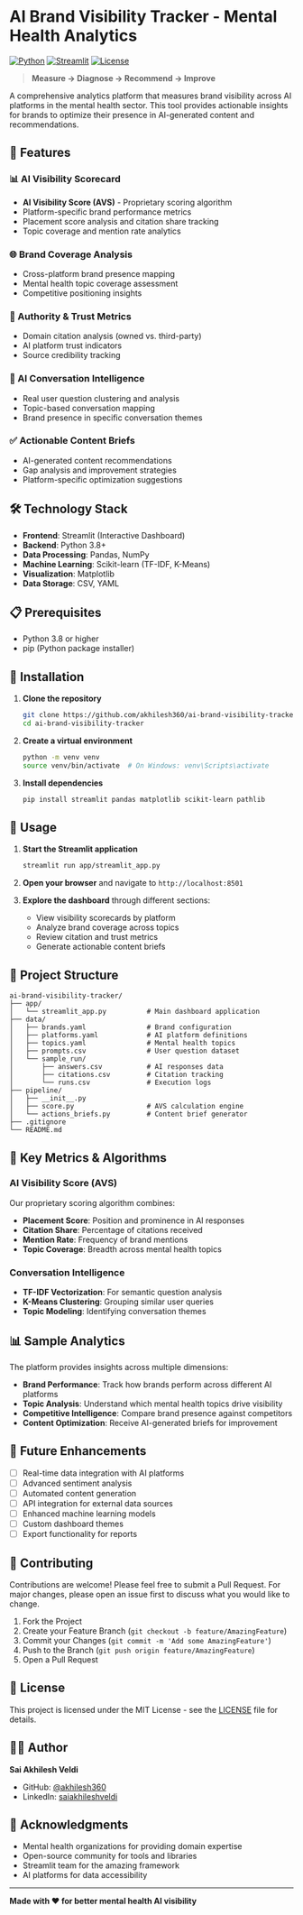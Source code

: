 # AI Brand Visibility Tracker - Mental Health Analytics

[![Python](https://img.shields.io/badge/Python-3.8+-blue.svg)](https://www.python.org/downloads/)
[![Streamlit](https://img.shields.io/badge/Streamlit-1.28+-red.svg)](https://streamlit.io/)
[![License](https://img.shields.io/badge/License-MIT-green.svg)](LICENSE)

> **Measure → Diagnose → Recommend → Improve**

A comprehensive analytics platform that measures brand visibility across AI platforms in the mental health sector. This tool provides actionable insights for brands to optimize their presence in AI-generated content and recommendations.

## 🚀 Features

### 📊 AI Visibility Scorecard
- **AI Visibility Score (AVS)** - Proprietary scoring algorithm
- Platform-specific brand performance metrics
- Placement score analysis and citation share tracking
- Topic coverage and mention rate analytics

### 🌐 Brand Coverage Analysis
- Cross-platform brand presence mapping
- Mental health topic coverage assessment
- Competitive positioning insights

### 🔗 Authority & Trust Metrics
- Domain citation analysis (owned vs. third-party)
- AI platform trust indicators
- Source credibility tracking

### 💬 AI Conversation Intelligence
- Real user question clustering and analysis
- Topic-based conversation mapping
- Brand presence in specific conversation themes

### ✅ Actionable Content Briefs
- AI-generated content recommendations
- Gap analysis and improvement strategies
- Platform-specific optimization suggestions

## 🛠️ Technology Stack

- **Frontend**: Streamlit (Interactive Dashboard)
- **Backend**: Python 3.8+
- **Data Processing**: Pandas, NumPy
- **Machine Learning**: Scikit-learn (TF-IDF, K-Means)
- **Visualization**: Matplotlib
- **Data Storage**: CSV, YAML

## 📋 Prerequisites

- Python 3.8 or higher
- pip (Python package installer)

## 🔧 Installation

1. **Clone the repository**
   ```bash
   git clone https://github.com/akhilesh360/ai-brand-visibility-tracker.git
   cd ai-brand-visibility-tracker
   ```

2. **Create a virtual environment**
   ```bash
   python -m venv venv
   source venv/bin/activate  # On Windows: venv\Scripts\activate
   ```

3. **Install dependencies**
   ```bash
   pip install streamlit pandas matplotlib scikit-learn pathlib
   ```

## 🚀 Usage

1. **Start the Streamlit application**
   ```bash
   streamlit run app/streamlit_app.py
   ```

2. **Open your browser** and navigate to `http://localhost:8501`

3. **Explore the dashboard** through different sections:
   - View visibility scorecards by platform
   - Analyze brand coverage across topics
   - Review citation and trust metrics
   - Generate actionable content briefs

## 📁 Project Structure

```
ai-brand-visibility-tracker/
├── app/
│   └── streamlit_app.py          # Main dashboard application
├── data/
│   ├── brands.yaml               # Brand configuration
│   ├── platforms.yaml            # AI platform definitions
│   ├── topics.yaml               # Mental health topics
│   ├── prompts.csv               # User question dataset
│   └── sample_run/
│       ├── answers.csv           # AI responses data
│       ├── citations.csv         # Citation tracking
│       └── runs.csv              # Execution logs
├── pipeline/
│   ├── __init__.py
│   ├── score.py                  # AVS calculation engine
│   └── actions_briefs.py         # Content brief generator
├── .gitignore
└── README.md
```

## 🎯 Key Metrics & Algorithms

### AI Visibility Score (AVS)
Our proprietary scoring algorithm combines:
- **Placement Score**: Position and prominence in AI responses
- **Citation Share**: Percentage of citations received
- **Mention Rate**: Frequency of brand mentions
- **Topic Coverage**: Breadth across mental health topics

### Conversation Intelligence
- **TF-IDF Vectorization**: For semantic question analysis
- **K-Means Clustering**: Grouping similar user queries
- **Topic Modeling**: Identifying conversation themes

## 📊 Sample Analytics

The platform provides insights across multiple dimensions:

- **Brand Performance**: Track how brands perform across different AI platforms
- **Topic Analysis**: Understand which mental health topics drive visibility
- **Competitive Intelligence**: Compare brand presence against competitors
- **Content Optimization**: Receive AI-generated briefs for improvement

## 🔮 Future Enhancements

- [ ] Real-time data integration with AI platforms
- [ ] Advanced sentiment analysis
- [ ] Automated content generation
- [ ] API integration for external data sources
- [ ] Enhanced machine learning models
- [ ] Custom dashboard themes
- [ ] Export functionality for reports

## 🤝 Contributing

Contributions are welcome! Please feel free to submit a Pull Request. For major changes, please open an issue first to discuss what you would like to change.

1. Fork the Project
2. Create your Feature Branch (`git checkout -b feature/AmazingFeature`)
3. Commit your Changes (`git commit -m 'Add some AmazingFeature'`)
4. Push to the Branch (`git push origin feature/AmazingFeature`)
5. Open a Pull Request

## 📝 License

This project is licensed under the MIT License - see the [LICENSE](LICENSE) file for details.

## 👨‍💻 Author

**Sai Akhilesh Veldi**
- GitHub: [@akhilesh360](https://github.com/akhilesh360)
- LinkedIn: [saiakhileshveldi](https://www.linkedin.com/in/saiakhileshveldi/)

## 🙏 Acknowledgments

- Mental health organizations for providing domain expertise
- Open-source community for tools and libraries
- Streamlit team for the amazing framework
- AI platforms for data accessibility

---

**Made with ❤️ for better mental health AI visibility**
